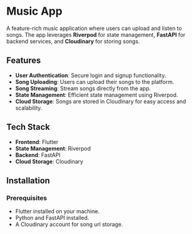 # Music App

A feature-rich music application where users can upload and listen to songs. The app leverages **Riverpod** for state management, **FastAPI** for backend services, and **Cloudinary** for storing songs.

## Features
- **User Authentication**: Secure login and signup functionality.
- **Song Uploading**: Users can upload their songs to the platform.
- **Song Streaming**: Stream songs directly from the app.
- **State Management**: Efficient state management using Riverpod.
- **Cloud Storage**: Songs are stored in Cloudinary for easy access and scalability.

## Tech Stack
- **Frontend**: Flutter
- **State Management**: Riverpod
- **Backend**: FastAPI
- **Cloud Storage**: Cloudinary

## Installation

### Prerequisites
- Flutter installed on your machine.
- Python and FastAPI installed.
- A Cloudinary account for song url storage.
